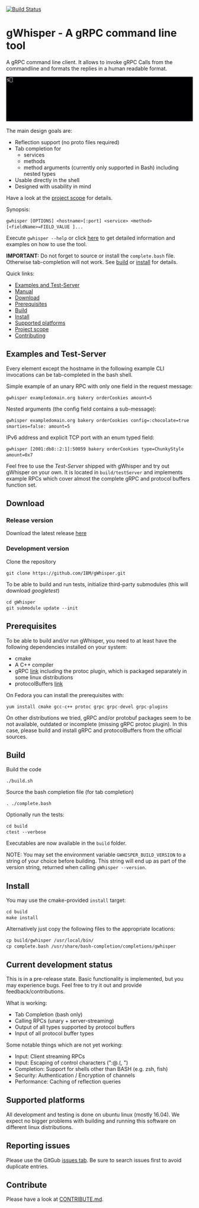 [![Build Status](https://travis-ci.org/IBM/gWhisper.svg?branch=master)](https://travis-ci.org/IBM/gWhisper)
# gWhisper - A gRPC command line tool
A gRPC command line client.
It allows to invoke gRPC Calls from the commandline and formats the replies
in a human readable format.

![example invocation](example.gif)

The main design goals are:

- Reflection support (no proto files required)
- Tab completion for
    - services
    - methods
    - method arguments (currently only supported in Bash)
      including nested types
- Usable directly in the shell
- Designed with usability in mind

Have a look at the [project scope](PROJECT_SCOPE.md) for details.

Synopsis:

    gwhisper [OPTIONS] <hostname>[:port] <service> <method> [<fieldName>=FIELD_VALUE ]...

Execute `gwhisper --help` or click [here](doc/Usage.txt) to get detailed information and examples on how to use the tool.

__IMPORTANT:__ Do not forget to source or install the `complete.bash` file. Otherwise tab-completion will not work. See [build](#build) or [install](#install) for details.

Quick links:
- [Examples and Test-Server](#examples)
- [Manual](doc/Usage.txt)
- [Download](#download)
- [Prerequisites](#prerequisites)
- [Build](#build)
- [Install](#install)
- [Supported platforms](#supported-platforms)
- [Project scope](PROJECT_SCOPE.md)
- [Contributing](CONTRIBUTING.md)

## Examples and Test-Server
Every element except the hostname in the following example CLI invocations can be tab-completed in the bash shell.


Simple example of an unary RPC with only one field in the request message:

    gwhisper exampledomain.org bakery orderCookies amount=5

Nested arguments (the config field contains a sub-message):

    gwhisper exampledomain.org bakery orderCookies config=:chocolate=true smarties=false: amount=5

IPv6 address and explicit TCP port with an enum typed field:

    gwhisper [2001:db8::2:1]:50059 bakery orderCookies type=ChunkyStyle amount=0x7


Feel free to use the _Test-Server_ shipped with gWhisper and try out gWhisper on your own.
It is located in `build/testServer` and implements example RPCs which cover almost the
complete gRPC and protocol buffers function set.

## Download

### Release version
Download the latest release [here](https://github.com/IBM/gWhisper/releases/latest)

### Development version
Clone the repository

    git clone https://github.com/IBM/gWhisper.git

To be able to build and run tests, initialize third-party submodules (this will download _googletest_)

    cd gWhisper
    git submodule update --init

## Prerequisites

To be able to build and/or run gWhisper, you need to at least have the following dependencies installed on your system:

- cmake
- A C++ compiler
- gRPC [link](https://github.com/grpc/grpc)
    including the protoc plugin, which is packaged separately in some linux distributions
- protocolBuffers [link](https://github.com/protocolbuffers/protobuf)

On Fedora you can install the prerequisites with:

    yum install cmake gcc-c++ protoc grpc grpc-devel grpc-plugins

On other distributions we tried, gRPC and/or protobuf packages seem to be not available, outdated or incomplete (missing gRPC protoc plugin).
In this case, please build and install gRPC and protocolBuffers from the official sources.

## Build

Build the code

    ./build.sh

Source the bash completion file (for tab completion)

    . ./complete.bash

Optionally run the tests:

    cd build
    ctest --verbose

Executables are now available in the `build` folder.

NOTE:
You may set the environment variable `GWHISPER_BUILD_VERSION` to a string of your choice before building.
This string will end up as part of the version string, returned when calling `gWhisper --version`.

## Install

You may use the cmake-provided `install` target:

    cd build
    make install

Alternatively just copy the following files to the appropriate locations:

    cp build/gwhisper /usr/local/bin/
    cp complete.bash /usr/share/bash-completion/completions/gwhisper

## Current development status

This is in a pre-release state. Basic functionality is implemented, but you may experience bugs.
Feel free to try it out and provide feedback/contributions.

What is working:

- Tab Completion (bash only)
- Calling RPCs (unary + server-streaming)
- Output of all types supported by protocol buffers
- Input of all protocol buffer types

Some notable things which are not yet working:

- Input: Client streaming RPCs
- Input: Escaping of control characters (":@.(, ")
- Completion: Support for shells other than BASH (e.g. zsh, fish)
- Security: Authentication / Encryption of channels
- Performance: Caching of reflection queries

## Supported platforms

All development and testing is done on ubuntu linux (mostly 16.04). We expect no bigger problems
with building and running this software on different linux distributions.

## Reporting issues

Please use the GitGub [issues tab](https://github.com/ibm/gWhisper/issues).
Be sure to search issues first to avoid duplicate entries.

## Contribute

Please have a look at [CONTRIBUTE.md](CONTRIBUTING.md).
